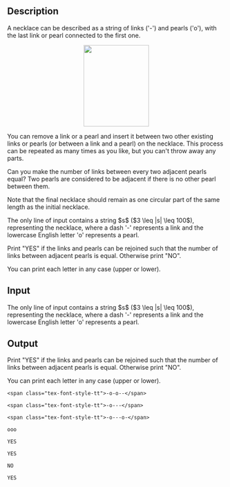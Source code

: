 ## Description

<div><p>A necklace can be described as a string of links ('<span class="tex-font-style-tt">-</span>') and pearls ('<span class="tex-font-style-tt">o</span>'), with the last link or pearl connected to the first one.</p><center> <img class="tex-graphics" height="189px" src="file://A22jhhCZ.png" style="max-width: 100.0%;max-height: 100.0%;" width="151px"> </center><p>You can remove a link or a pearl and insert it between two other existing links or pearls (or between a link and a pearl) on the necklace. This process can be repeated as many times as you like, but you can't throw away any parts.</p><p>Can you make the number of links between every two adjacent pearls equal? Two pearls are considered to be adjacent if there is no other pearl between them.</p><p>Note that the final necklace should remain as one circular part of the same length as the initial necklace.</p></div><div class="input-specification"><p>The only line of input contains a string $s$ ($3 \leq |s| \leq 100$), representing the necklace, where a dash '<span class="tex-font-style-tt">-</span>' represents a link and the lowercase English letter '<span class="tex-font-style-tt">o</span>' represents a pearl.</p></div><div class="output-specification"><p>Print "<span class="tex-font-style-tt">YES</span>" if the links and pearls can be rejoined such that the number of links between adjacent pearls is equal. Otherwise print "<span class="tex-font-style-tt">NO</span>".</p><p>You can print each letter in any case (upper or lower).</p></div>

## Input

<p>The only line of input contains a string $s$ ($3 \leq |s| \leq 100$), representing the necklace, where a dash '<span class="tex-font-style-tt">-</span>' represents a link and the lowercase English letter '<span class="tex-font-style-tt">o</span>' represents a pearl.</p>

## Output

<p>Print "<span class="tex-font-style-tt">YES</span>" if the links and pearls can be rejoined such that the number of links between adjacent pearls is equal. Otherwise print "<span class="tex-font-style-tt">NO</span>".</p><p>You can print each letter in any case (upper or lower).</p>





```input1
<span class="tex-font-style-tt">-o-o--</span>
```




```input2
<span class="tex-font-style-tt">-o---</span>

```




```input3
<span class="tex-font-style-tt">-o---o-</span>

```




```input4
ooo

```




```output1
YES
```




```output2
YES
```




```output3
NO
```




```output4
YES

```


